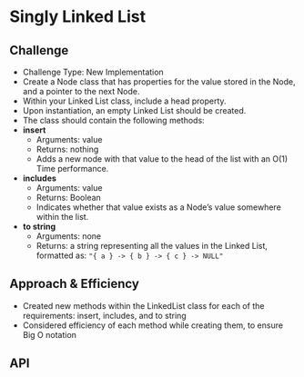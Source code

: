# Singly Linked List
<!-- Short summary or background information -->

## Challenge

- Challenge Type: New Implementation
- Create a Node class that has properties for the value stored in the Node, and a pointer to the next Node.
- Within your Linked List class, include a head property.
- Upon instantiation, an empty Linked List should be created.
- The class should contain the following methods:
- **insert**
  - Arguments: value
  - Returns: nothing
  - Adds a new node with that value to the head of the list with an O(1) Time performance.
- **includes**
  - Arguments: value
  - Returns: Boolean
  - Indicates whether that value exists as a Node’s value somewhere within the list.
- **to string**
  - Arguments: none
  - Returns: a string representing all the values in the Linked List, formatted as:
`"{ a } -> { b } -> { c } -> NULL"`

## Approach & Efficiency

- Created new methods within the LinkedList class for each of the requirements: insert, includes, and to string
- Considered efficiency of each method while creating them, to ensure Big O notation

## API
<!-- Description of each method publicly available to your Linked List -->
